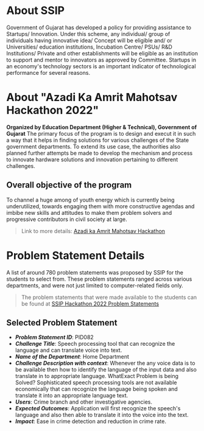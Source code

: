 # About SSIP
Government of Gujarat has developed a policy for providing assistance to Startups/ Innovation. Under this scheme, any individual/ group of individuals having innovative idea/ Concept will be eligible and/ or Universities/ education institutions, Incubation Centre/ PSUs/ R&D Institutions/ Private and other establishments will be eligible as an institution to support and mentor to innovators as approved by Committee. Startups in an economy's technology sectors is an important indicator of technological performance for several reasons.

# About "Azadi Ka Amrit Mahotsav Hackathon 2022"
**Organized by Education Department (Higher & Technical), Government of Gujarat**
The primary focus of the program is to design and execut it in such a way that it helps in finding solutions for various challenges of the State government departments. To extend its use case, the authorities also planned further attempts be made to develop the mechanism and process to innovate hardware solutions and innovation pertaining to different challenges. <br>
## Overall objective of the program
To channel a huge among of youth energy which is currently being underutilized, towards engaging them with more constructive agendas and imbibe new skills and attitudes to make them problem solvers and progressive contributors in civil society at large.
> Link to more details: [Azadi ka Amrit Mahotsav Hackathon](http://ssipgujarat.in/hackathon2022/)

# Problem Statement Details
A list of around 780 problem statements was proposed by SSIP for the students to select from. These problem statements ranged across various departments, and were not just limited to computer-related fields only.
> The problem statements that were made available to the students can be found at [SSIP Hackathon 2022 Problem Statements](http://ssipgujarat.in/hackathon2022/Combine_Problem_Statements_Hackathon_2022.pdf)
## Selected Problem Statement
* ***Problem Statement ID***: PID082
* ***Challenge Title***: Speech processing tool that can recognize the language and can translate voice into text.
* ***Name of the Department***: Home Department
* ***Challenge Description with context***: Whenever the any voice data is to be available then how to identify the language of the input data and also translate in to appropriate language. WhatExact Problem is being Solved? Sophisticated speech processing tools are not available economically that can recognize the language being spoken and translate it into an appropriate language text.
* ***Users***: Crime branch and other investigative agencies.
* ***Expected Outcomes***: Application will first recognize the speech's language and also then able to translate it into the voice into the text.
* ***Impact***: Ease in crime detection and reduction in crime rate.

